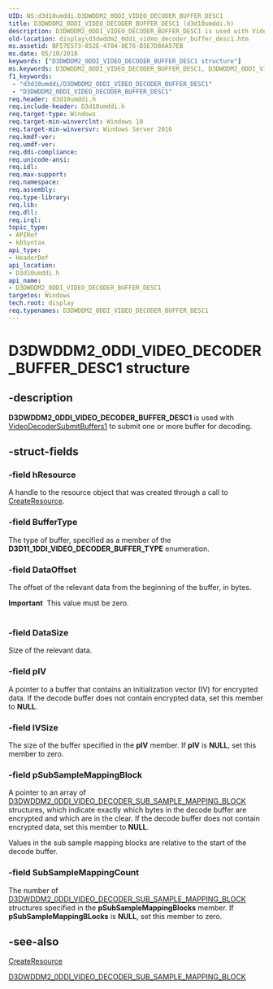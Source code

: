 ```yaml
---
UID: NS:d3d10umddi.D3DWDDM2_0DDI_VIDEO_DECODER_BUFFER_DESC1
title: D3DWDDM2_0DDI_VIDEO_DECODER_BUFFER_DESC1 (d3d10umddi.h)
description: D3DWDDM2_0DDI_VIDEO_DECODER_BUFFER_DESC1 is used with VideoDecoderSubmitBuffers1 to submit one or more buffer for decoding.
old-location: display\d3dwddm2_0ddi_video_decoder_buffer_desc1.htm
ms.assetid: BF57E573-852E-4784-8E76-B5E7D86A57EB
ms.date: 05/10/2018
keywords: ["D3DWDDM2_0DDI_VIDEO_DECODER_BUFFER_DESC1 structure"]
ms.keywords: D3DWDDM2_0DDI_VIDEO_DECODER_BUFFER_DESC1, D3DWDDM2_0DDI_VIDEO_DECODER_BUFFER_DESC1 structure [Display Devices], d3d10umddi/D3DWDDM2_0DDI_VIDEO_DECODER_BUFFER_DESC1, display.d3dwddm2_0ddi_video_decoder_buffer_desc1
f1_keywords:
 - "d3d10umddi/D3DWDDM2_0DDI_VIDEO_DECODER_BUFFER_DESC1"
 - "D3DWDDM2_0DDI_VIDEO_DECODER_BUFFER_DESC1"
req.header: d3d10umddi.h
req.include-header: D3d10umddi.h
req.target-type: Windows
req.target-min-winverclnt: Windows 10
req.target-min-winversvr: Windows Server 2016
req.kmdf-ver: 
req.umdf-ver: 
req.ddi-compliance: 
req.unicode-ansi: 
req.idl: 
req.max-support: 
req.namespace: 
req.assembly: 
req.type-library: 
req.lib: 
req.dll: 
req.irql: 
topic_type:
- APIRef
- kbSyntax
api_type:
- HeaderDef
api_location:
- D3d10umddi.h
api_name:
- D3DWDDM2_0DDI_VIDEO_DECODER_BUFFER_DESC1
targetos: Windows
tech.root: display
req.typenames: D3DWDDM2_0DDI_VIDEO_DECODER_BUFFER_DESC1
---
```


# D3DWDDM2_0DDI_VIDEO_DECODER_BUFFER_DESC1 structure


## -description


<b>D3DWDDM2_0DDI_VIDEO_DECODER_BUFFER_DESC1</b> is used with  <a href="https://docs.microsoft.com/windows-hardware/drivers/ddi/d3d10umddi/nc-d3d10umddi-pfnd3dwddm2_0ddi_videodecodersubmitbuffers1">VideoDecoderSubmitBuffers1</a> to submit one or more buffer for decoding.


## -struct-fields




### -field hResource

A handle to the resource object that was created through a call to <a href="https://docs.microsoft.com/windows-hardware/drivers/ddi/d3dumddi/nc-d3dumddi-pfnd3dddi_createresource">CreateResource</a>.


### -field BufferType

The type of buffer, specified as a member of the <b>D3D11_1DDI_VIDEO_DECODER_BUFFER_TYPE</b> enumeration.


### -field DataOffset

The offset of the relevant data from the beginning of the buffer, in bytes. 

<div class="alert"><b>Important</b>  This value must be zero.</div>
<div> </div>

### -field DataSize

Size of the relevant data.


### -field pIV

A pointer to a buffer that contains an initialization vector (IV) for encrypted data. If the decode buffer does not contain encrypted data, set this member to <b>NULL</b>.


### -field IVSize

The size of the buffer specified in the <b>pIV</b> member. If <b>pIV</b> is <b>NULL</b>, set this member to zero.


### -field pSubSampleMappingBlock

A pointer to an array of <a href="https://docs.microsoft.com/windows-hardware/drivers/ddi/d3d10umddi/ns-d3d10umddi-d3dwddm2_0ddi_video_decoder_sub_sample_mapping_block">D3DWDDM2_0DDI_VIDEO_DECODER_SUB_SAMPLE_MAPPING_BLOCK</a> structures, which indicate exactly which bytes in the decode buffer are encrypted and which are in the clear.  If the decode buffer does not contain encrypted data, set this member to <b>NULL</b>.



Values in the sub sample mapping blocks are relative to the start of the decode buffer.



### -field SubSampleMappingCount

The number of <a href="https://docs.microsoft.com/windows-hardware/drivers/ddi/d3d10umddi/ns-d3d10umddi-d3dwddm2_0ddi_video_decoder_sub_sample_mapping_block">D3DWDDM2_0DDI_VIDEO_DECODER_SUB_SAMPLE_MAPPING_BLOCK</a> structures specified in the <b>pSubSampleMappingBlocks</b> member. If <b>pSubSampleMappingBLocks</b> is <b>NULL</b>, set this member to zero.


## -see-also




<a href="https://docs.microsoft.com/windows-hardware/drivers/ddi/d3dumddi/nc-d3dumddi-pfnd3dddi_createresource">CreateResource</a>



<a href="https://docs.microsoft.com/windows-hardware/drivers/ddi/d3d10umddi/ns-d3d10umddi-d3dwddm2_0ddi_video_decoder_sub_sample_mapping_block">D3DWDDM2_0DDI_VIDEO_DECODER_SUB_SAMPLE_MAPPING_BLOCK</a>
 

 

